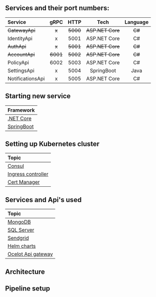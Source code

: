 ## Services and their port numbers:

| Service          |   gRPC   |   HTTP   |       Tech       | Language |
| :--------------- | :------: | :------: | :--------------: | :------: |
| ~~GatewayApi~~       |    ~~x~~     |   ~~5000~~   |   ~~ASP.NET Core~~   |    ~~C#~~    |
| IdentityApi      |    x     |   5001   |   ASP.NET Core   |    C#    |
| ~~AuthApi~~      |  ~~x~~   | ~~5001~~ | ~~ASP.NET Core~~ |  ~~C#~~  |
| ~~AccountApi~~   | ~~6001~~ | ~~5002~~ | ~~ASP.NET Core~~ |  ~~C#~~  |
| PolicyApi        |   6002   |   5003   |   ASP.NET Core   |    C#    |
| SettingsApi      |    x     |   5004   |    SpringBoot    |   Java   |
| NotificationsApi |    x     |   5005   |   ASP.NET Core   |    C#    |

## Starting new service

| Framework                                                                    |
| :---------------------------------------------------------------------------- |
| [.NET Core](https://github.com/itsbibeksaini/docs/blob/main/DotNet/README.md)     |
| [SpringBoot](https://github.com/itsbibeksaini/docs/blob/main/SpringBoot/README.md) |

## Setting up Kubernetes cluster

| Topic                  |
| :--------------------- |
| [Consul]()             |
| [Ingress controller]() |
| [Cert Manager]()       |

## Services and Api's used

| Topic                  |
| :--------------------- |
| [MongoDB]()            |
| [SQL Server]()         |
| [Sendgrid]()           |
| [Helm charts]()        |
| [Ocelot Api gateway]() |

## Architecture

## Pipeline setup

